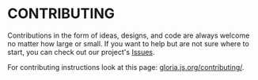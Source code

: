 # CONTRIBUTING

Contributions in the form of ideas, designs, and code are always welcome no matter how large or small.
If you want to help but are not sure where to start, you can check out our project's
[Issues](https://github.com/gloriajs/gloria/issues).

For contributing instructions look at this page:
[gloria.js.org/contributing/](https://gloria.js.org//contributing/).
